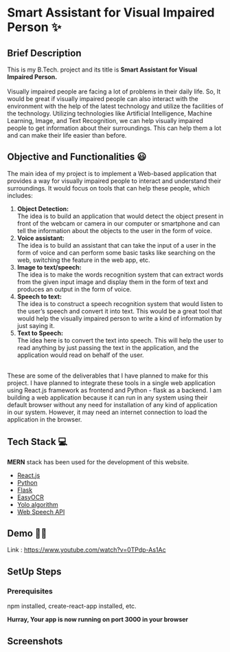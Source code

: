 # Smart Assistant for Visual Impaired Person ✨


## Brief Description 
This is my B.Tech. project and its title is **Smart Assistant for Visual Impaired Person.** <br><br>
Visually impaired people are facing a lot of problems in their daily life. So, It would be great if visually impaired people can also interact with the environment with the help of the latest technology and utilize the facilities of the technology. Utilizing technologies like Artificial Intelligence, Machine Learning, Image, and Text Recognition, we can help visually impaired people to get information about their surroundings. This can help them a lot and can make their life easier than before.



## Objective and Functionalities 😃

The main idea of my project is to implement a Web-based application that provides a
way for visually impaired people to interact and understand their surroundings. It would
focus on tools that can help these people, which includes:
1. **Object Detection:**
<br>The idea is to build an application that would detect the object present in
front of the webcam or camera in our computer or smartphone and can tell
the information about the objects to the user in the form of voice.
2. **Voice assistant:**
<br>The idea is to build an assistant that can take the input of a user in the
form of voice and can perform some basic tasks like searching on the
web, switching the feature in the web app, etc.
3. **Image to text/speech:**
<br>The idea is to make the words recognition system that can extract words
from the given input image and display them in the form of text and
produces an output in the form of voice.
4. **Speech to text:**
<br>The idea is to construct a speech recognition system that would listen to
the user’s speech and convert it into text. This would be a great tool that
would help the visually impaired person to write a kind of information by
just saying it.
5. **Text to Speech:**
<br>The idea here is to convert the text into speech. This will help the user to
read anything by just passing the text in the application, and the
application would read on behalf of the user. <br><br>


These are some of the deliverables that I have planned to make for this project. I have
planned to integrate these tools in a single web application using React.js framework as frontend
and Python - flask as a backend. I am building a web application because it can run in any system
using their default browser without any need for installation of any kind of application in
our system. However, it may need an internet connection to load the application in the
browser.



 ## Tech Stack 💻
 
 **MERN** stack has been used for the development of this website. 
 - [React.js](https://reactjs.org/)
 - [Python](https://www.python.org/)
 - [Flask](https://flask.palletsprojects.com/en/2.0.x/)
 - [EasyOCR](https://github.com/JaidedAI/EasyOCR)
 - [Yolo algorithm]()
 - [Web Speech API](https://developer.mozilla.org/en-US/docs/Web/API/Web_Speech_API/Using_the_Web_Speech_API)


## Demo :man_technologist:
Link : https://www.youtube.com/watch?v=0TPdp-As1Ac

## SetUp Steps

### Prerequisites
npm installed, create-react-app installed, etc. <br>

 
**Hurray, Your app is now running on port 3000 in your browser**

## Screenshots
